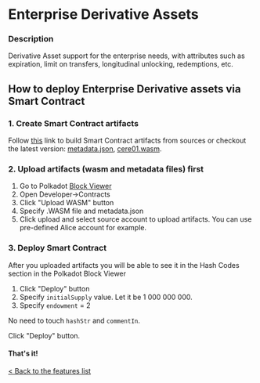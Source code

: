 # Enterprise Derivative Assets

### Description 
 Derivative Asset support for the enterprise needs, with attributes such as expiration, limit on transfers, longitudinal unlocking, redemptions, etc.
 
## How to deploy Enterprise Derivative assets via Smart Contract
### 1. Create Smart Contract artifacts
Follow [this](./create_sc_artifacts.md) link to build Smart Contract artifacts from sources or checkout the latest version: [metadata.json](https://github.com/Cerebellum-Network/derivative-asset-smart-contract/blob/master/examples/cere01/metadata.json), [cere01.wasm](https://github.com/Cerebellum-Network/derivative-asset-smart-contract/blob/master/examples/cere01/cere01.wasm).
### 2. Upload artifacts (wasm and metadata files) first

1. Go to Polkadot [Block Viewer](https://polkadot.js.org/apps/?rpc=ws%3A%2F%2Flocalhost%3A9944#/contracts)
2. Open Developer→Contracts
3. Click "Upload WASM" button
4. Specify .WASM file and metadata.json
5. Click upload and select source account to upload artifacts. You can use pre-defined Alice account for example.

### 3. Deploy Smart Contract

After you uploaded artifacts you will be able to see it in the Hash Codes section in the Polkadot Block Viewer

1. Click "Deploy" button
2. Specify `initialSupply` value. Let it be 1 000 000 000.
3. Specify `endowment` = 2

No need to touch `hashStr` and `commentIn`.

Click "Deploy" button.

#### That's it!

[< Back to the features list](./../README.md#testing-key-functionalities)
